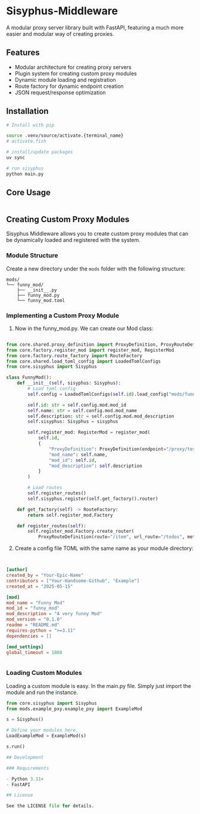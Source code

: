 # Sisyphus-Middleware

A modular proxy server library built with FastAPI, featuring a much more easier and modular way of creating proxies.

## Features

- Modular architecture for creating proxy servers
- Plugin system for creating custom proxy modules
- Dynamic module loading and registration
- Route factory for dynamic endpoint creation
- JSON request/response optimization

## Installation

```bash
# Install with pip

source .venv/source/activate.{terminal_name}
# activate.fish

# install/update packages
uv sync

# run sisyphus
python main.py


```

## Core Usage

```python

```

## Creating Custom Proxy Modules

Sisyphus Middleware allows you to create custom proxy modules that can be dynamically loaded and registered with the system.

### Module Structure

Create a new directory under the `mods` folder with the following structure:

```
mods/
└── funny_mod/
    ├── __init__.py
    ├── funny_mod.py
    └── funny_mod.toml
```

### Implementing a Custom Proxy Module

1. Now in the funny_mod.py. We can create our Mod class:

```python

from core.shared.proxy_definition import ProxyDefinition, ProxyRouteDefinition
from core.factory.register_mod import register_mod, RegisterMod
from core.factory.route_factory import RouteFactory
from core.shared.load_toml_config import LoadedTomlConfigs
from core.sisyphus import Sisyphus

class FunnyMod():
    def __init__(self, sisyphus: Sisyphus):
        # Load toml config
        self.config = LoadedTomlConfigs(self.id).load_config("mods/funny_mod/funny_mod.toml")

        self.id: str = self.config.mod.mod_id
        self.name: str = self.config.mod.mod_name
        self.description: str = self.config.mod.mod_description
        self.sisyphus: Sisyphus = sisyphus

        self.register_mod: RegisterMod = register_mod(
            self.id,
            {
                "ProxyDefinition": ProxyDefinition(endpoint="/proxy/test", target_url="https://jsonplaceholder.typicode.com"),
                "mod_name": self.name,
                "mod_id": self.id,
                "mod_description": self.description
            }
        )

        # Load routes
        self.register_routes()
        self.sisyphus.register(self.get_factory().router)

    def get_factory(self) -> RouteFactory:
        return self.register_mod.Factory

    def register_routes(self):
        self.register_mod.Factory.create_router(
            ProxyRouteDefinition(route="/item", url_route="/todos", method="GET"))


```

2. Create a config file TOML with the same name as your module directory:

```toml


[author]
created_by = "Your-Epic-Name"
contributors = ["Your-Handsome-Github", "Example"]
created_at = "2025-05-15"

[mod]
mod_name = "Funny Mod"
mod_id = "funny_mod"
mod_description = "A very funny Mod"
mod_version = "0.1.0"
readme = "README.md"
requires-python = ">=3.11"
dependencies = []

[mod_settings]
global_timeout = 1000
```
```
```


### Loading Custom Modules

Loading a custom module is easy. In the main.py file. Simply just import the module and run the instance.

```python
from core.sisyphus import Sisyphus
from mods.example_pxy.example_pxy import ExampleMod

s = Sisyphus()

# Define your modules here.
LoadExampleMod = ExampleMod(s)

s.run()

## Development

### Requirements

- Python 3.11+
- FastAPI

## License

See the LICENSE file for details.
